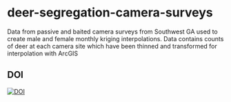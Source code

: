 # deer-segregation-camera-surveys
Data from passive and baited camera surveys from Southwest GA used to create male and female monthly kriging interpolations.  Data contains counts of deer at each camera site which have been thinned and transformed for interpolation with ArcGIS

## DOI
[![DOI](https://zenodo.org/badge/386705993.svg)](https://zenodo.org/badge/latestdoi/386705993)
